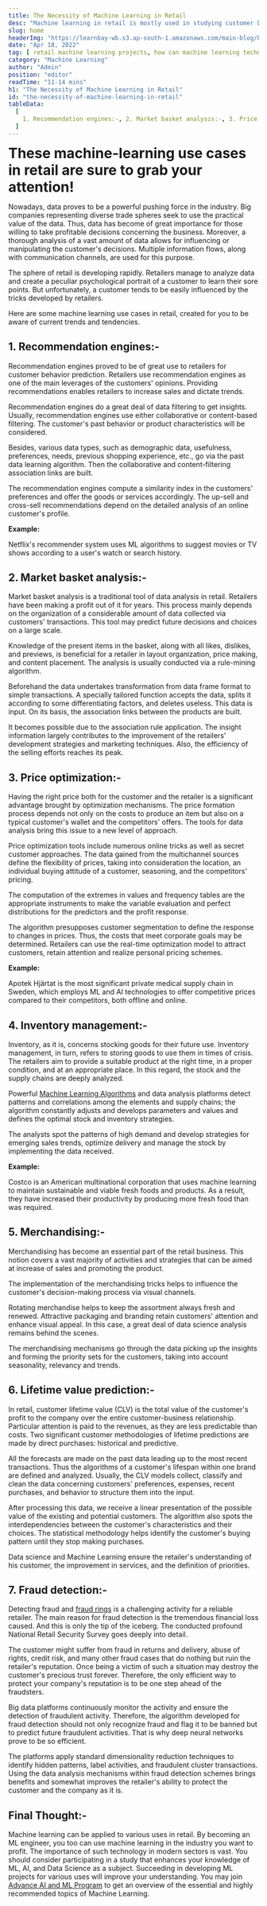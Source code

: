 ```yaml
---
title: The Necessity of Machine Learning in Retail
desc: "Machine learning in retail is mostly used in studying customer behaviors. It’s a critical factor in retail. In this blog, you will get a brief overview of numerous machine learning use cases that can readily assist in analyzing customer behavior and creating predictions without human intervention."
slug: home
headerImg: "https://learnbay-wb.s3.ap-south-1.amazonaws.com/main-blog/blog/retail.jpg"
date: "Apr 18, 2022"
tag: [ retail machine learning projects, how can machine learning technologies help investors, deep learning retail use cases, machine learning in retail industry, ecommerce machine learning use cases, use cases in machine learning ]
category: "Machine Learning"
author: "Admin"
position: "editor"
readTime: "11-14 mins"  
h1: "The Necessity of Machine Learning in Retail"
id: "the-necessity-of-machine-learning-in-retail"
tableData:
  [
    1. Recommendation engines:-, 2. Market basket analysis:-, 3. Price optimization:-, 4. Inventory management:-, 5. Merchandising:-, 6. Lifetime value prediction:-, 7. Fraud detection:-, Final Thought:-
  ]
---
```


<span style=" font-weight:bold; font-size:28px"> These machine-learning use cases in retail are sure to grab your attention!</span>

Nowadays, data proves to be a powerful pushing force in the industry. Big companies representing diverse trade spheres seek to use the practical value of the data. Thus, data has become of great importance for those willing to take profitable decisions concerning the business. Moreover, a thorough analysis of a vast amount of data allows for influencing or manipulating the customer's decisions. Multiple information flows, along with communication channels, are used for this purpose.

The sphere of retail is developing rapidly. Retailers manage to analyze data and create a peculiar psychological portrait of a customer to learn their sore points. But unfortunately, a customer tends to be easily influenced by the tricks developed by retailers.

Here are some machine learning use cases in retail, created for you to be aware of current trends and tendencies.

## 1. Recommendation engines:-

Recommendation engines proved to be of great use to retailers for customer behavior prediction. Retailers use recommendation engines as one of the main leverages of the customers' opinions. Providing recommendations enables retailers to increase sales and dictate trends.

Recommendation engines do a great deal of data filtering to get insights. Usually, recommendation engines use either collaborative or content-based filtering. The customer's past behavior or product characteristics will be considered.

Besides, various data types, such as demographic data, usefulness, preferences, needs, previous shopping experience, etc., go via the past data learning algorithm. Then the collaborative and content-filtering association links are built.

The recommendation engines compute a similarity index in the customers' preferences and offer the goods or services accordingly. The up-sell and cross-sell recommendations depend on the detailed analysis of an online customer's profile.

**Example:**

Netflix's recommender system uses ML algorithms to suggest movies or TV shows according to a user's watch or search history.

## 2. Market basket analysis:-   

Market basket analysis is a traditional tool of data analysis in retail. Retailers have been making a profit out of it for years. This process mainly depends on the organization of a considerable amount of data collected via customers' transactions. This tool may predict future decisions and choices on a large scale.

Knowledge of the present items in the basket, along with all likes, dislikes, and previews, is beneficial for a retailer in layout organization, price making, and content placement. The analysis is usually conducted via a rule-mining algorithm.

Beforehand the data undertakes transformation from data frame format to simple transactions. A specially tailored function accepts the data, splits it according to some differentiating factors, and deletes useless. This data is input. On its basis, the association links between the products are built.

It becomes possible due to the association rule application. The insight information largely contributes to the improvement of the retailers' development strategies and marketing techniques. Also, the efficiency of the selling efforts reaches its peak.

## 3. Price optimization:-    

Having the right price both for the customer and the retailer is a significant advantage brought by optimization mechanisms. The price formation process depends not only on the costs to produce an item but also on a typical customer's wallet and the competitors' offers. The tools for data analysis bring this issue to a new level of approach.

Price optimization tools include numerous online tricks as well as secret customer approaches. The data gained from the multichannel sources define the flexibility of prices, taking into consideration the location, an individual buying attitude of a customer, seasoning, and the competitors' pricing.

The computation of the extremes in values and frequency tables are the appropriate instruments to make the variable evaluation and perfect distributions for the predictors and the profit response.

The algorithm presupposes customer segmentation to define the response to changes in prices. Thus, the costs that meet corporate goals may be determined. Retailers can use the real-time optimization model to attract customers, retain attention and realize personal pricing schemes.

**Example:**

Apotek Hjärtat is the most significant private medical supply chain in Sweden, which employs ML and AI technologies to offer competitive prices compared to their competitors, both offline and online.

## 4. Inventory management:-   

Inventory, as it is, concerns stocking goods for their future use. Inventory management, in turn, refers to storing goods to use them in times of crisis. The retailers aim to provide a suitable product at the right time, in a proper condition, and at an appropriate place. In this regard, the stock and the supply chains are deeply analyzed.

Powerful <a href="https://blog.learnbay.co/10-must-know-machine-learning-algorithms-for-beginners-in-2023" target="_blank">Machine Learning Algorithms</a> and data analysis platforms detect patterns and correlations among the elements and supply chains; the algorithm constantly adjusts and develops parameters and values and defines the optimal stock and inventory strategies.

The analysts spot the patterns of high demand and develop strategies for emerging sales trends, optimize delivery and manage the stock by implementing the data received.

**Example:**

Costco is an American multinational corporation that uses machine learning to maintain sustainable and viable fresh foods and products. As a result, they have increased their productivity by producing more fresh food than was required.

## 5. Merchandising:-   

Merchandising has become an essential part of the retail business. This notion covers a vast majority of activities and strategies that can be aimed at increase of sales and promoting the product.

The implementation of the merchandising tricks helps to influence the customer's decision-making process via visual channels.

Rotating merchandise helps to keep the assortment always fresh and renewed. Attractive packaging and branding retain customers' attention and enhance visual appeal. In this case, a great deal of data science analysis remains behind the scenes.

The merchandising mechanisms go through the data picking up the insights and forming the priority sets for the customers, taking into account seasonality, relevancy and trends.


## 6. Lifetime value prediction:-   

In retail, customer lifetime value (CLV) is the total value of the customer's profit to the company over the entire customer-business relationship. Particular attention is paid to the revenues, as they are less predictable than costs. Two significant customer methodologies of lifetime predictions are made by direct purchases: historical and predictive.

All the forecasts are made on the past data leading up to the most recent transactions. Thus the algorithms of a customer's lifespan within one brand are defined and analyzed. Usually, the CLV models collect, classify and clean the data concerning customers' preferences, expenses, recent purchases, and behavior to structure them into the input.

After processing this data, we receive a linear presentation of the possible value of the existing and potential customers. The algorithm also spots the interdependencies between the customer's characteristics and their choices. The statistical methodology helps identify the customer's buying pattern until they stop making purchases.

Data science and Machine Learning ensure the retailer's understanding of his customer, the improvement in services, and the definition of priorities.

## 7. Fraud detection:-   

Detecting fraud and <a href="https://www.verifi.com/in-the-news/need-know-fraud-rings/#:~:text=The%20main%20feature%20of%20a,for%20years%20before%20being%20detected." target="_blank" rel="nofollow">fraud rings</a> is a challenging activity for a reliable retailer. The main reason for fraud detection is the tremendous financial loss caused. And this is only the tip of the iceberg. The conducted profound National Retail Security Survey goes deeply into detail.

The customer might suffer from fraud in returns and delivery, abuse of rights, credit risk, and many other fraud cases that do nothing but ruin the retailer's reputation. Once being a victim of such a situation may destroy the customer's precious trust forever. Therefore, the only efficient way to protect your company's reputation is to be one step ahead of the fraudsters.

Big data platforms continuously monitor the activity and ensure the detection of fraudulent activity. Therefore, the algorithm developed for fraud detection should not only recognize fraud and flag it to be banned but to predict future fraudulent activities. That is why deep neural networks prove to be so efficient.

The platforms apply standard dimensionality reduction techniques to identify hidden patterns, label activities, and fraudulent cluster transactions. Using the data analysis mechanisms within fraud detection schemes brings benefits and somewhat improves the retailer's ability to protect the customer and the company as it is.

## Final Thought:-   

Machine learning can be applied to various uses in retail. By becoming an ML engineer, you too can use machine learning in the industry you want to profit. The importance of such technology in modern sectors is vast. You should consider participating in a study that enhances your knowledge of ML, AI, and Data Science as a subject. Succeeding in developing ML projects for various uses will improve your understanding. You may join <a href="https://www.learnbay.co/artificial-intelligence-certification-course" target="_blank">Advance AI and ML Program</a> to get an overview of the essential and highly recommended topics of Machine Learning.